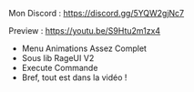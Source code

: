 Mon Discord : https://discord.gg/5YQW2gjNc7

Preview : https://youtu.be/S9Htu2m1zx4


- Menu Animations Assez Complet
- Sous lib RageUI V2
- Execute Commande
- Bref, tout est dans la vidéo !
